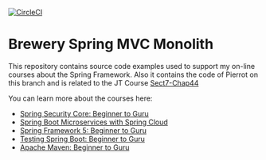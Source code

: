 [![CircleCI](https://dl.circleci.com/status-badge/img/gh/PierreSQS/ssc-brewery/tree/cust-auth-java-cfg-sb3.0.1.svg?style=shield)](https://dl.circleci.com/status-badge/redirect/gh/PierreSQS/ssc-brewery/tree/cust-auth-java-cfg-sb3.0.1)

# Brewery Spring MVC Monolith

This repository contains source code examples used to support my on-line courses about the Spring Framework.
Also it contains the code of Pierrot on this branch and is related to the JT Course [Sect7-Chap44](https://www.udemy.com/course/spring-security-core-beginner-to-guru/learn/lecture/20665446#overview)

You can learn more about the courses here:
* [Spring Security Core: Beginner to Guru](https://www.udemy.com/course/spring-security-core-beginner-to-guru/?referralCode=306F288EB78688C0F3BC)
* [Spring Boot Microservices with Spring Cloud](https://www.udemy.com/course/spring-boot-microservices-with-spring-cloud-beginner-to-guru/?referralCode=6142D427AE53031FEF38)
* [Spring Framework 5: Beginner to Guru](https://www.udemy.com/course/spring-framework-5-beginner-to-guru/?referralCode=6D9ECD1F93988FEE5CE9)
* [Testing Spring Boot: Beginner to Guru](https://www.udemy.com/course/testing-spring-boot-beginner-to-guru/?referralCode=EFFE87DDE96C8541B2EE)
* [Apache Maven: Beginner to Guru](https://www.udemy.com/course/apache-maven-beginner-to-guru/?referralCode=0B91047D034706031F51)